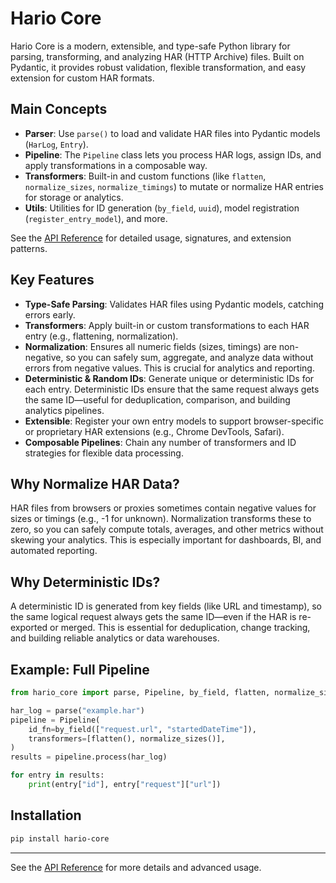 # Hario Core

Hario Core is a modern, extensible, and type-safe Python library for parsing, transforming, and analyzing HAR (HTTP Archive) files. Built on Pydantic, it provides robust validation, flexible transformation, and easy extension for custom HAR formats.

## Main Concepts

- **Parser**: Use `parse()` to load and validate HAR files into Pydantic models (`HarLog`, `Entry`).
- **Pipeline**: The `Pipeline` class lets you process HAR logs, assign IDs, and apply transformations in a composable way.
- **Transformers**: Built-in and custom functions (like `flatten`, `normalize_sizes`, `normalize_timings`) to mutate or normalize HAR entries for storage or analytics.
- **Utils**: Utilities for ID generation (`by_field`, `uuid`), model registration (`register_entry_model`), and more.

See the [API Reference](api.md) for detailed usage, signatures, and extension patterns.

## Key Features

- **Type-Safe Parsing**: Validates HAR files using Pydantic models, catching errors early.
- **Transformers**: Apply built-in or custom transformations to each HAR entry (e.g., flattening, normalization).
- **Normalization**: Ensures all numeric fields (sizes, timings) are non-negative, so you can safely sum, aggregate, and analyze data without errors from negative values. This is crucial for analytics and reporting.
- **Deterministic & Random IDs**: Generate unique or deterministic IDs for each entry. Deterministic IDs ensure that the same request always gets the same ID—useful for deduplication, comparison, and building analytics pipelines.
- **Extensible**: Register your own entry models to support browser-specific or proprietary HAR extensions (e.g., Chrome DevTools, Safari).
- **Composable Pipelines**: Chain any number of transformers and ID strategies for flexible data processing.

## Why Normalize HAR Data?

HAR files from browsers or proxies sometimes contain negative values for sizes or timings (e.g., -1 for unknown). Normalization transforms these to zero, so you can safely compute totals, averages, and other metrics without skewing your analytics. This is especially important for dashboards, BI, and automated reporting.

## Why Deterministic IDs?

A deterministic ID is generated from key fields (like URL and timestamp), so the same logical request always gets the same ID—even if the HAR is re-exported or merged. This is essential for deduplication, change tracking, and building reliable analytics or data warehouses.

## Example: Full Pipeline

```python
from hario_core import parse, Pipeline, by_field, flatten, normalize_sizes

har_log = parse("example.har")
pipeline = Pipeline(
    id_fn=by_field(["request.url", "startedDateTime"]),
    transformers=[flatten(), normalize_sizes()],
)
results = pipeline.process(har_log)

for entry in results:
    print(entry["id"], entry["request"]["url"])
```

## Installation

```bash
pip install hario-core
```

---

See the [API Reference](api.md) for more details and advanced usage. 